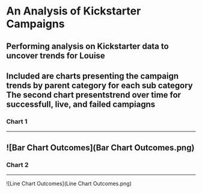 # An Analysis of Kickstarter Campaigns
Performing analysis on Kickstarter data to uncover trends for Louise
---
Included are charts presenting the campaign trends by parent category for each sub category
The second chart presentstrend over time for successfull, live, and failed campiagns
---
### Chart 1
---
![Bar Chart Outcomes](Bar Chart Outcomes.png)
---
### Chart 2
---
![Line Chart Outcomes](Line Chart Outcomes.png)
